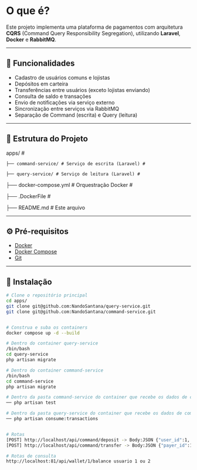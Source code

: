 # O que é?

Este projeto implementa uma plataforma de pagamentos com arquitetura **CQRS** (Command Query Responsibility Segregation), utilizando **Laravel**, **Docker** e **RabbitMQ**.

---

## 🚀 Funcionalidades

- Cadastro de usuários comuns e lojistas
- Depósitos em carteira
- Transferências entre usuários (exceto lojistas enviando)
- Consulta de saldo e transações
- Envio de notificações via serviço externo
- Sincronização entre serviços via RabbitMQ
- Separação de Command (escrita) e Query (leitura)

---

## 🧱 Estrutura do Projeto


apps/ #

    ├── command-service/ # Serviço de escrita (Laravel) #

    ├── query-service/ # Serviço de leitura (Laravel) #

├── docker-compose.yml # Orquestração Docker #

├── .DockerFile #

├── README.md # Este arquivo


---

## ⚙️ Pré-requisitos

- [Docker](https://www.docker.com/)
- [Docker Compose](https://docs.docker.com/compose/)
- [Git](https://git-scm.com/)

---

## 🧪 Instalação

```bash
# Clone o repositório principal
cd apps/
git clone git@github.com:NandoSantana/query-service.git
git clone git@github.com:NandoSantana/command-service.git


# Construa e suba os containers
docker compose up -d --build

# Dentro do container query-service 
/bin/bash
cd query-service 
php artisan migrate

# Dentro do container command-service 
/bin/bash
cd command-service 
php artisan migrate

# Dentro da pasta command-service do container que recebe os dados de command-service 
── php artisan test 

# Dentro da pasta query-service do container que recebe os dados de command-service 
── php artisan consume:transactions


# Rotas 
[POST] http://localhost/api/command/deposit -> Body:JSON {"user_id":1, "amount":700} # 1 ou 2
[POST] http://localhost/api/command/transfer -> Body:JSON {"payer_id":1, "payee_id":2, "amount":50}

# Rotas de consulta
http://localhost:81/api/wallet/1/balance usuario 1 ou 2 



